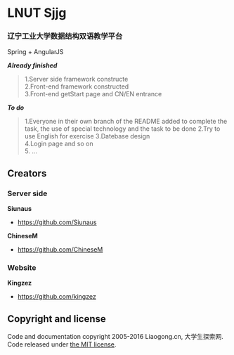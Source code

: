 # LNUT Sjjg
### 辽宁工业大学数据结构双语教学平台

Spring + AngularJS

***Already finished***
>1.Server side framework constructe <br>
>2.Front-end framework constructed <br>
>3.Front-end getStart page and  CN/EN entrance

***To do***
>1.Everyone in their own branch of the README added to complete the task, the use of special technology and the task to be done
>2.Try to use English for exercise
>3.Datebase design <br>
>4.Login page and so on  <br>
>5.  ...

## Creators

### Server side
**Siunaus**

* <https://github.com/Siunaus>

**ChineseM**

* <https://github.com/ChineseM>

### Website
**Kingzez**

* <https://github.com/kingzez>


## Copyright and license

Code and documentation copyright 2005-2016 Liaogong.cn, 大学生探索网. Code released under [the MIT license](https://github.com/LNUT-TSW/LNUT-Sjjg/blob/master/License). 

